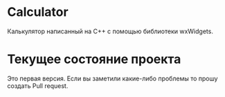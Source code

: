# Calculator
Калькулятор написанный на C++ с помощью библиотеки wxWidgets.

# Текущее состояние проекта
Это первая версия. Если вы заметили какие-либо проблемы то прошу создать Pull request.
